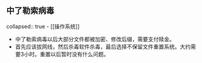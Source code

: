 ## 中了勒索病毒
collapsed:: true
	- [[操作系统]]
- 中了勒索病毒以后大部分文件都被加密、修改后缀，需要支付赎金。
- 首先应该拔网线，然后杀毒软件杀毒，最后选择不保留文件重置系统。大约需要3小时。重置以后暂时没有什么问题。